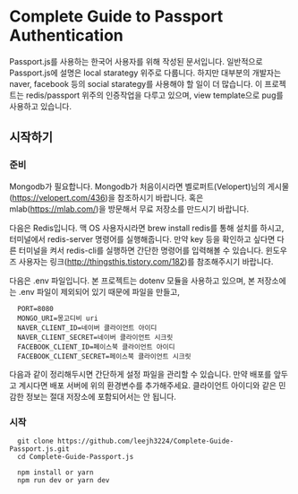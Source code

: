 # Complete Guide to Passport Authentication

Passport.js를 사용하는 한국어 사용자를 위해 작성된 문서입니다.
일반적으로 Passport.js에 설명은 local starategy 위주로 다룹니다.
하지만 대부분의 개발자는 naver, facebook 등의 social starategy를 사용해야 할 일이 더 많습니다. 
이 프로젝트는 redis/passport 위주의 인증작업을 다루고 있으며, view template으로 pug를 사용하고 있습니다.

## 시작하기

### 준비

Mongodb가 필요합니다.
Mongodb가 처음이시라면 벨로퍼트(Velopert)님의 게시물(https://velopert.com/436)을 참조하시기 바랍니다. 
혹은 mlab(https://mlab.com/)을 방문해서 무료 저장소를 만드시기 바랍니다.

다음은 Redis입니다. 
맥 OS 사용자시라면 brew install redis를 통해 설치를 하시고,
터미널에서 redis-server 명령어를 실행해줍니다.
만약 key 등을 확인하고 싶다면 다른 터미널을 켜서 redis-cli를 실행하면 간단한 명령어를 입력해볼 수 있습니다.
윈도우즈 사용자는 링크(http://thingsthis.tistory.com/182)를 참조해주시기 바랍니다.

다음은 .env 파일입니다.
본 프로젝트는 dotenv 모듈을 사용하고 있으며, 본 저장소에는 .env 파일이 제외되어 있기 때문에 파일을 만들고,

```
  PORT=8080
  MONGO_URI=몽고디비 uri
  NAVER_CLIENT_ID=네이버 클라이언트 아이디
  NAVER_CLIENT_SECRET=네이버 클라이언트 시크릿
  FACEBOOK_CLIENT_ID=페이스북 클라이언트 아이디
  FACEBOOK_CLIENT_SECRET=페이스북 클라이언트 시크릿
```

다음과 같이 정리해두시면 간단하게 설정 파일을 관리할 수 있습니다.
만약 배포를 앞두고 계시다면 배포 서버에 위의 환경변수를 추가해주세요.
클라이언트 아이디와 같은 민감한 정보는 절대 저장소에 포함되어서는 안 됩니다.

### 시작

```
  git clone https://github.com/leejh3224/Complete-Guide-Passport.js.git
  cd Complete-Guide-Passport.js
  
  npm install or yarn
  npm run dev or yarn dev
```


